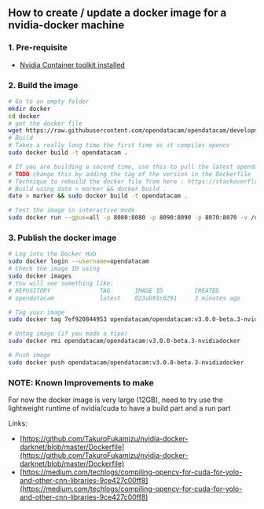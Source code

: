 ## How to create / update a docker image for a nvidia-docker machine

### 1. Pre-requisite 

- [Nvidia Container toolkit installed](INSTALL_NVIDIADOCKER.md)

### 2. Build the image

```bash
# Go to an empty folder
mkdir docker
cd docker
# get the docker file
wget https://raw.githubusercontent.com/opendatacam/opendatacam/development/docker/run-nvidia-docker/Dockerfile
# Build
# Takes a really long time the first time as it compiles opencv
sudo docker build -t opendatacam .

# If you are building a second time, use this to pull the latest opendatacam code
# TODO change this by adding the tag of the version in the Dockerfile
# Technique to rebuild the docker file from here : https://stackoverflow.com/a/49831094/1228937
# Build using date > marker && docker build .
date > marker && sudo docker build -t opendatacam .

# Test the image in interactive mode
sudo docker run --gpus=all -p 8080:8080 -p 8090:8090 -p 8070:8070 -v /data/db:/data/db --rm -it opendatacam
```

### 3. Publish the docker image

```bash
# Log into the Docker Hub
sudo docker login --username=opendatacam
# Check the image ID using
sudo docker images
# You will see something like:
# REPOSITORY              TAG       IMAGE ID         CREATED           SIZE
# opendatacam             latest    023ab91c6291     3 minutes ago     1.975 GB

# Tag your image
sudo docker tag 7ef920844953 opendatacam/opendatacam:v3.0.0-beta.3-nvidiadocker

# Untag image (if you made a tipo)
sudo docker rmi opendatacam/opendatacam:v3.0.0-beta.3-nvidiadocker

# Push image
sudo docker push opendatacam/opendatacam:v3.0.0-beta.3-nvidiadocker
```


### NOTE: Known Improvements to make

For now the docker image is very large (12GB), need to try use the lightweight runtime of nvidia/cuda to have a build part and a run part

Links:

- [https://github.com/TakuroFukamizu/nvidia-docker-darknet/blob/master/Dockerfile](https://github.com/TakuroFukamizu/nvidia-docker-darknet/blob/master/Dockerfile)
- [https://medium.com/techlogs/compiling-opencv-for-cuda-for-yolo-and-other-cnn-libraries-9ce427c00ff8](https://medium.com/techlogs/compiling-opencv-for-cuda-for-yolo-and-other-cnn-libraries-9ce427c00ff8)